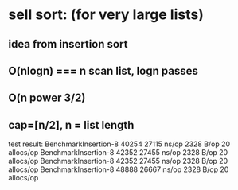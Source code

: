 # sell sort: (for very large lists)
## idea from insertion sort
## O(nlogn) === n scan list, logn passes
## O(n power 3/2)
## cap=[n/2], n = list length

test result:
BenchmarkInsertion-8   	   40254	     27115 ns/op	    2328 B/op	      20 allocs/op
BenchmarkInsertion-8   	   42352	     27455 ns/op	    2328 B/op	      20 allocs/op
BenchmarkInsertion-8   	   42352	     27455 ns/op	    2328 B/op	      20 allocs/op
BenchmarkInsertion-8   	   48888	     26667 ns/op	    2328 B/op	      20 allocs/op
